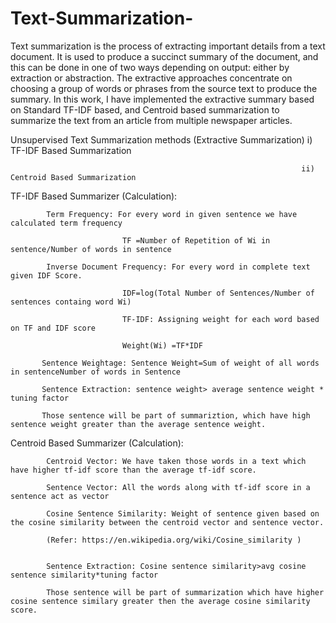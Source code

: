 # Text-Summarization-
Text summarization is the process of extracting important details from a text document. It is used to produce a succinct summary of the document, and this can be done in one of two ways depending on output: either by extraction or abstraction. The extractive approaches concentrate on choosing a group of words or phrases from the source text to produce the summary. In this work, I have implemented the extractive summary based on Standard TF-IDF based, and Centroid based summarization to summarize the text from an article from multiple newspaper articles.

Unsupervised Text Summarization methods (Extractive Summarization)  i) TF-IDF Based Summarization

                                                                     ii) Centroid Based Summarization

TF-IDF Based Summarizer (Calculation):

            Term Frequency: For every word in given sentence we have calculated term frequency  

                             TF =Number of Repetition of Wi in  sentence/Number of words in sentence

            Inverse Document Frequency: For every word in complete text given IDF Score.

                             IDF=log(Total Number of Sentences/Number of sentences containg word Wi)
                          
                             TF-IDF: Assigning weight for each word based on TF and IDF score
                          
                             Weight(Wi) =TF*IDF
                                  
           Sentence Weightage: Sentence Weight=Sum of weight of all words in sentenceNumber of words in Sentence
           
           Sentence Extraction: sentence weight> average sentence weight * tuning factor  
           
           Those sentence will be part of summariztion, which have high sentence weight greater than the average sentence weight. 
           

Centroid Based Summarizer (Calculation):
           
            Centroid Vector: We have taken those words in a text which have higher tf-idf score than the average tf-idf score.

            Sentence Vector: All the words along with tf-idf score in a sentence act as vector

            Cosine Sentence Similarity: Weight of sentence given based on the cosine similarity between the centroid vector and sentence vector.
            
            (Refer: https://en.wikipedia.org/wiki/Cosine_similarity )

                           
            Sentence Extraction: Cosine sentence similarity>avg cosine sentence similarity*tuning factor

            Those sentence will be part of summarization which have higher cosine sentence similary greater then the average cosine similarity score.





                                                                   
                                                             

